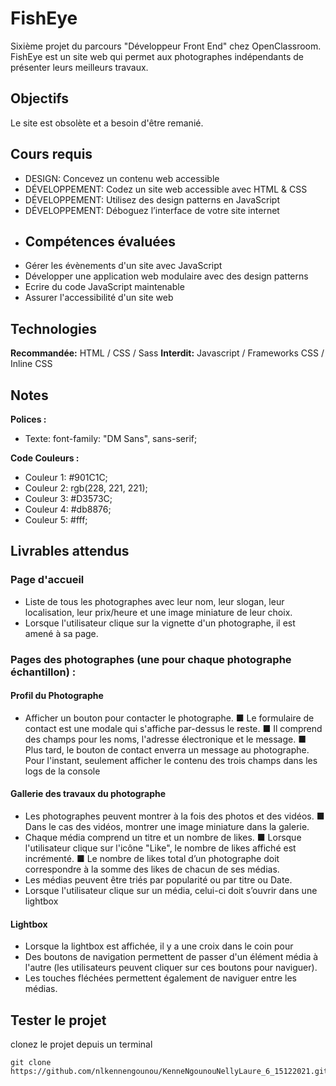 # FishEye
Sixième projet du parcours "Développeur Front End" chez OpenClassroom. 
FishEye est un site web qui permet aux photographes indépendants de présenter leurs meilleurs travaux.
## Objectifs
Le site est obsolète et a besoin d'être remanié.

## Cours requis
- DESIGN: Concevez un contenu web accessible
- DÉVELOPPEMENT: Codez un site web accessible avec HTML & CSS
- DÉVELOPPEMENT: Utilisez des design patterns en JavaScript
- DÉVELOPPEMENT: Déboguez l’interface de votre site internet
- ## Compétences évaluées
- Gérer les évènements d'un site avec JavaScript
- Développer une application web modulaire avec des design patterns
- Ecrire du code JavaScript maintenable
- Assurer l'accessibilité d'un site web


## Technologies

**Recommandée:** HTML / CSS / Sass
**Interdit:** Javascript / Frameworks CSS / Inline CSS


## Notes

**Polices :**
- Texte: font-family: "DM Sans", sans-serif;

**Code Couleurs :**

- Couleur 1: #901C1C;
- Couleur 2: rgb(228, 221, 221);
- Couleur 3: #D3573C;
- Couleur 4: #db8876;
- Couleur 5: #fff;

## Livrables attendus
### Page d'accueil
- Liste de tous les photographes avec leur nom, leur slogan, leur
localisation, leur prix/heure et une image miniature de leur choix.
- Lorsque l'utilisateur clique sur la vignette d'un photographe, il est
amené à sa page.
### Pages des photographes (une pour chaque photographe échantillon) :

#### Profil du Photographe
- Afficher un bouton pour contacter le photographe.
    ■ Le formulaire de contact est une modale qui s'affiche par-dessus
    le reste.
    ■ Il comprend des champs pour les noms, l'adresse électronique et
    le message.
    ■ Plus tard, le bouton de contact enverra un message au
    photographe. Pour l'instant, seulement afficher le contenu des
    trois champs dans les logs de la console

#### Gallerie des travaux du photographe
- Les photographes peuvent montrer à la fois des photos et des vidéos.
    ■ Dans le cas des vidéos, montrer une image miniature dans la
    galerie.
- Chaque média comprend un titre et un nombre de likes.
    ■ Lorsque l'utilisateur clique sur l'icône "Like", le nombre de likes
    affiché est incrémenté.
    ■ Le nombre de likes total d’un photographe doit correspondre à la
    somme des likes de chacun de ses médias.
- Les médias peuvent être triés par popularité ou par titre ou Date.
- Lorsque l'utilisateur clique sur un média, celui-ci doit s’ouvrir dans une lightbox

#### Lightbox
- Lorsque la lightbox est affichée, il y a une croix dans le coin pour
- Des boutons de navigation permettent de passer d'un élément
média à l'autre (les utilisateurs peuvent cliquer sur ces boutons
pour naviguer).
- Les touches fléchées permettent également de naviguer entre
les médias.

## Tester le projet
clonez le projet depuis un terminal
```terminal
git clone https://github.com/nlkennengounou/KenneNgounouNellyLaure_6_15122021.git
